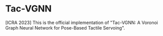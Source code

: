 # Tac-VGNN
[ICRA 2023] This is the official implementation of "Tac-VGNN: A Voronoi Graph Neural Network for Pose-Based Tactile Servoing".
